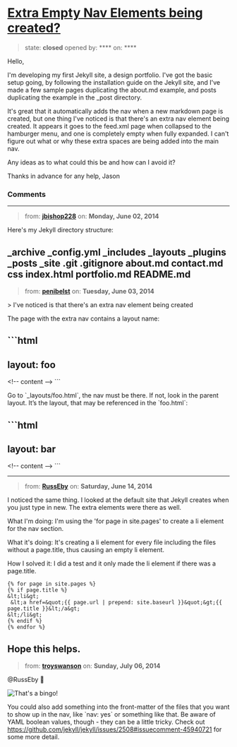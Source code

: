 # [Extra Empty Nav Elements being created?](https://github.com/jekyll/jekyll-help/issues/63)

> state: **closed** opened by: **** on: ****

Hello,

I&#x27;m developing my first Jekyll site, a design portfolio. I&#x27;ve got the basic setup going, by following the installation guide on the Jekyll site, and I&#x27;ve made a few sample pages duplicating the about.md example, and posts duplicating the example in the _post directory.

It&#x27;s great that it automatically adds the nav when a new markdown page is created, but one thing I&#x27;ve noticed is that there&#x27;s an extra nav element being created. It appears it goes to the feed.xml page when collapsed to the hamburger menu, and one is completely empty when fully expanded. I can&#x27;t figure out what or why these extra spaces are being added into the main nav. 

Any ideas as to what could this be and how can I avoid it? 

Thanks in advance for any help,
Jason


### Comments

---
> from: [**jbishop228**](https://github.com/jekyll/jekyll-help/issues/63#issuecomment-44891822) on: **Monday, June 02, 2014**

Here&#x27;s my Jekyll directory structure:

_archive
_config.yml
_includes
_layouts
_plugins
_posts
_site
.git
.gitignore
about.md
contact.md
css
index.html
portfolio.md
README.md
---
> from: [**penibelst**](https://github.com/jekyll/jekyll-help/issues/63#issuecomment-45052531) on: **Tuesday, June 03, 2014**

&gt; I&#x27;ve noticed is that there&#x27;s an extra nav element being created

The page with the extra nav contains a layout name:

&#x60;&#x60;&#x60;html
---
layout: foo
---
&lt;!-- content --&gt;
&#x60;&#x60;&#x60;

Go to &#x60;_layouts/foo.html&#x60;, the nav must be there. If not, look in the parent layout. It’s the layout, that may be referenced in the &#x60;foo.html&#x60;:

&#x60;&#x60;&#x60;html
---
layout: bar
---
&lt;!-- content --&gt;
&#x60;&#x60;&#x60;

---
> from: [**RussEby**](https://github.com/jekyll/jekyll-help/issues/63#issuecomment-46096173) on: **Saturday, June 14, 2014**

I noticed the same thing. I looked at the default site that Jekyll creates when you just type in new. The extra elements were there as well.

What I&#x27;m doing:
I&#x27;m using the &#x27;for page in site.pages&#x27; to create a li element for the nav section.  

What it&#x27;s doing:
It&#x27;s creating a li element for every file including the files without a page.title, thus causing an empty li element.

How I solved it:
I did a test and it only made the li element if there was a page.title.

    {% for page in site.pages %}
    {% if page.title %}
    &lt;li&gt;
	 &lt;a href=&quot;{{ page.url | prepend: site.baseurl }}&quot;&gt;{{ page.title }}&lt;/a&gt;
    &lt;/li&gt;
    {% endif %}
    {% endfor %}

Hope this helps.
---
> from: [**troyswanson**](https://github.com/jekyll/jekyll-help/issues/63#issuecomment-48134920) on: **Sunday, July 06, 2014**

@RussEby :metal: 

![That&#x27;s a bingo!](http://i.imgur.com/fypAmty.gif)

You could also add something into the front-matter of the files that you want to show up in the nav, like &#x60;nav: yes&#x60; or something like that. Be aware of YAML boolean values, though - they can be a little tricky. Check out https://github.com/jekyll/jekyll/issues/2508#issuecomment-45940721 for some more detail.
